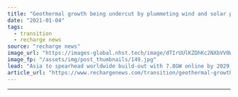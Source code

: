 ```yaml
---
title: "Geothermal growth being undercut by plummeting wind and solar prices -  analyst"
date: "2021-01-04"
tags: 
  - transition
  - recharge news
source: "recharge news"
image_url: "https://images-global.nhst.tech/image/dTIrUUlKZDhKc2NXbVV0WGp4ODhQd2JBUEdCdmh4b1l5dlU4cDZKYmRxYz0=/nhst/binary/4d866f9c252af5d109e4a9faf57c7833"
image_fp: "/assets/img/post_thumbnails/149.jpg"
lead: "Asia to spearhead worldwide build-out with 7.8GW online by 2029, led by 1.25GW in Indonesia, forecasts Fitch Solutions"
article_url: "https://www.rechargenews.com/transition/geothermal-growth-being-undercut-by-plummeting-wind-and-solar-prices-analyst/2-1-938339"
---
```


---
